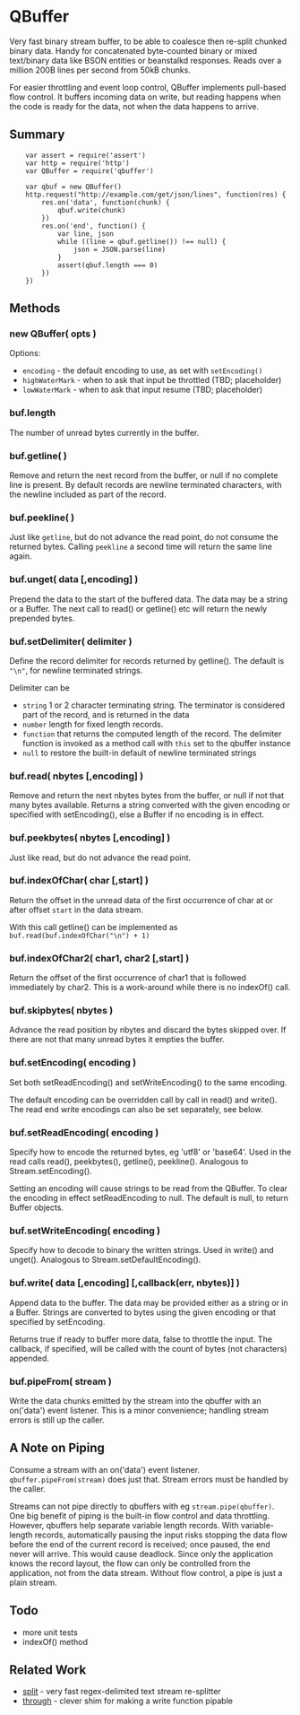QBuffer
=======

Very fast binary stream buffer, to be able to coalesce then re-split chunked binary data.
Handy for concatenated byte-counted binary or mixed text/binary data like BSON entities
or beanstalkd responses.  Reads over a million 200B lines per second from 50kB chunks.

For easier throttling and event loop control, QBuffer implements pull-based flow
control.  It buffers incoming data on write, but reading happens when
the code is ready for the data, not when the data happens to arrive.


Summary
-------

        var assert = require('assert')
        var http = require('http')
        var QBuffer = require('qbuffer')

        var qbuf = new QBuffer()
        http.request("http://example.com/get/json/lines", function(res) {
            res.on('data', function(chunk) {
                qbuf.write(chunk)
            })
            res.on('end', function() {
                var line, json
                while ((line = qbuf.getline()) !== null) {
                    json = JSON.parse(line)
                }
                assert(qbuf.length === 0)
            })
        })


Methods
-------

### new QBuffer( opts )

Options:
- `encoding` - the default encoding to use, as set with `setEncoding()`
- `highWaterMark` - when to ask that input be throttled (TBD; placeholder)
- `lowWaterMark` - when to ask that input resume (TBD; placeholder)

### buf.length

The number of unread bytes currently in the buffer.

### buf.getline( )

Remove and return the next record from the buffer, or null if no complete line
is present.  By default records are newline terminated characters, with the
newline included as part of the record.

### buf.peekline( )

Just like `getline`, but do not advance the read point, do not consume the
returned bytes.  Calling `peekline` a second time will return the same line
again.

### buf.unget( data [,encoding] )

Prepend the data to the start of the buffered data.  The data may be a string
or a Buffer.  The next call to read() or getline() etc will return the newly
prepended bytes.

### buf.setDelimiter( delimiter )

Define the record delimiter for records returned by getline().  The default is
`"\n"`, for newline terminated strings.

Delimiter can be

- `string` 1 or 2 character terminating string.  The terminator is considered
  part of the record, and is returned in the data
- `number` length for fixed length records.
- `function` that returns the computed length of the record.  The delimiter
  function is invoked as a method call with `this` set to the qbuffer instance
- `null` to restore the built-in default of newline terminated strings

### buf.read( nbytes [,encoding] )

Remove and return the next nbytes bytes from the buffer, or null if not that
many bytes available.  Returns a string converted with the given encoding
or specified with setEncoding(), else a Buffer if no encoding is in effect.

### buf.peekbytes( nbytes [,encoding] )

Just like read, but do not advance the read point.

### buf.indexOfChar( char [,start] )

Return the offset in the unread data of the first occurrence of char at
or after offset `start` in the data stream.

With this call getline() can be implemented as `buf.read(buf.indexOfChar("\n") + 1)`

### buf.indexOfChar2( char1, char2 [,start] )

Return the offset of the first occurrence of char1 that is followed immediately
by char2.  This is a work-around while there is no indexOf() call.

### buf.skipbytes( nbytes )

Advance the read position by nbytes and discard the bytes skipped over.  If
there are not that many unread bytes it empties the buffer.

### buf.setEncoding( encoding )

Set both setReadEncoding() and setWriteEncoding() to the same encoding.

The default encoding can be overridden call by call in read() and write().
The read end write encodings can also be set separately, see below.

### buf.setReadEncoding( encoding )

Specify how to encode the returned bytes, eg 'utf8' or 'base64'.  Used in
the read calls read(), peekbytes(), getline(), peekline().  Analogous to
Stream.setEncoding().

Setting an encoding will cause strings to be read from the QBuffer.  To clear
the encoding in effect setReadEncoding to null.  The default is null, to return
Buffer objects.

### buf.setWriteEncoding( encoding )

Specify how to decode to binary the written strings.  Used in write() and
unget().  Analogous to Stream.setDefaultEncoding().

### buf.write( data [,encoding] [,callback(err, nbytes)] )

Append data to the buffer.  The data may be provided either as a string or in a
Buffer.  Strings are converted to bytes using the given encoding or that
specified by setEncoding.

Returns true if ready to buffer more data, false to throttle the input.  The
callback, if specified, will be called with the count of bytes (not characters)
appended.

### buf.pipeFrom( stream )

Write the data chunks emitted by the stream into the qbuffer with an on('data')
event listener.  This is a minor convenience; handling stream errors is still
up the caller.


A Note on Piping
----------------

Consume a stream with an on('data') event listener.  `qbuffer.pipeFrom(stream)`
does just that.  Stream errors must be handled by the caller.

Streams can not pipe directly to qbuffers with eg `stream.pipe(qbuffer)`.
One big benefit of piping is the built-in flow control and data throttling.
However, qbuffers help separate variable length records.  With variable-length
records, automatically pausing the input risks stopping the data flow before the
end of the current record is received; once paused, the end never will arrive.
This would cause deadlock.  Since only the application knows the record layout,
the flow can only be controlled from the application, not from the data stream.
Without flow control, a pipe is just a plain stream.


Todo
----

- more unit tests
- indexOf() method


Related Work
------------

- [split](http://npmjs.com/package/split) - very fast regex-delimited text stream re-splitter
- [through](http://npmjs.com/package/through) - clever shim for making a write function pipable
